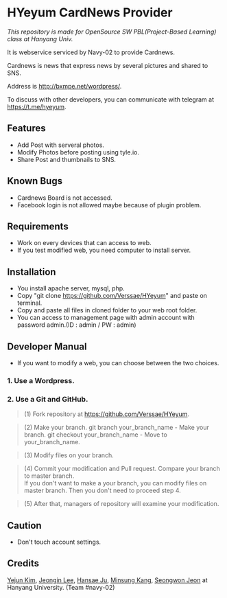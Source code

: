 # HYeyum CardNews Provider
*This repository is made for OpenSource SW PBL(Project-Based Learning) class at Hanyang Univ.*

It is webservice serviced by Navy-02 to provide Cardnews.

Cardnews is news that express news by several pictures and shared to SNS.

Address is http://bxmpe.net/wordpress/.

To discuss with other developers, you can communicate with telegram at https://t.me/hyeyum.


## Features

* Add Post with serveral photos.
* Modify Photos before posting using tyle.io.
* Share Post and thumbnails to SNS.



## Known Bugs

* Cardnews Board is not accessed.
* Facebook login is not allowed maybe because of plugin problem.




## Requirements

* Work on every devices that can access to web.
* If you test modified web, you need computer to install server.



## Installation
* You install apache server, mysql, php.
* Copy "git clone https://github.com/Verssae/HYeyum" and paste on terminal.
* Copy and paste all files in cloned folder to your web root folder.
* You can access to management page with admin account with password admin.(ID : admin / PW : admin)


## Developer Manual
* If you want to modify a web, you can choose between the two choices.
### 1. Use a Wordpress.
	
### 2. Use a Git and GitHub.
> (1) Fork repository at https://github.com/Verssae/HYeyum.

> (2) Make your branch.
git branch your_branch_name - Make your branch.
git checkout your_branch_name - Move to your_branch_name.
		
> (3) Modify files on your branch.
	
> (4) Commit your modification and Pull request.
Compare your branch to master branch.	    
If you don't want to make a your branch, you can modify files on master branch.
Then you don't need to proceed step 4.
	    
> (5) After that, managers of repository will examine your modification.
	
	
## Caution
* Don't touch account settings.

## Credits

[Yejun Kim](https://github.com/kyj0701), [Jeongin Lee](https://github.com/jil8885), [Hansae Ju](https://github.com/Verssae), [Minsung Kang](https://github.com/TigerP-MS), [Seongwon Jeon](https://github.com/saecom0601) at Hanyang University. (Team #navy-02)


